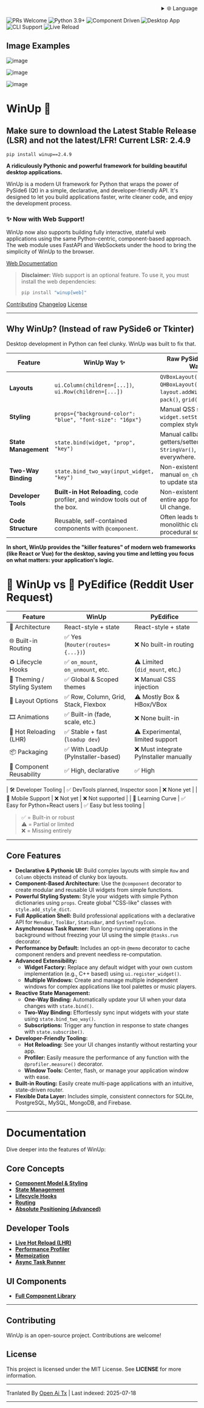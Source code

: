 <div align="right">
  <details>
    <summary >🌐 Language</summary>
    <div>
      <div align="center">
        <a href="https://openaitx.github.io/view.html?user=mebaadwaheed&project=winup&lang=en">English</a>
        | <a href="https://openaitx.github.io/view.html?user=mebaadwaheed&project=winup&lang=zh-CN">简体中文</a>
        | <a href="https://openaitx.github.io/view.html?user=mebaadwaheed&project=winup&lang=zh-TW">繁體中文</a>
        | <a href="https://openaitx.github.io/view.html?user=mebaadwaheed&project=winup&lang=ja">日本語</a>
        | <a href="https://openaitx.github.io/view.html?user=mebaadwaheed&project=winup&lang=ko">한국어</a>
        | <a href="https://openaitx.github.io/view.html?user=mebaadwaheed&project=winup&lang=hi">हिन्दी</a>
        | <a href="https://openaitx.github.io/view.html?user=mebaadwaheed&project=winup&lang=th">ไทย</a>
        | <a href="https://openaitx.github.io/view.html?user=mebaadwaheed&project=winup&lang=fr">Français</a>
        | <a href="https://openaitx.github.io/view.html?user=mebaadwaheed&project=winup&lang=de">Deutsch</a>
        | <a href="https://openaitx.github.io/view.html?user=mebaadwaheed&project=winup&lang=es">Español</a>
        | <a href="https://openaitx.github.io/view.html?user=mebaadwaheed&project=winup&lang=it">Itapano</a>
        | <a href="https://openaitx.github.io/view.html?user=mebaadwaheed&project=winup&lang=ru">Русский</a>
        | <a href="https://openaitx.github.io/view.html?user=mebaadwaheed&project=winup&lang=pt">Português</a>
        | <a href="https://openaitx.github.io/view.html?user=mebaadwaheed&project=winup&lang=nl">Nederlands</a>
        | <a href="https://openaitx.github.io/view.html?user=mebaadwaheed&project=winup&lang=pl">Polski</a>
        | <a href="https://openaitx.github.io/view.html?user=mebaadwaheed&project=winup&lang=ar">العربية</a>
        | <a href="https://openaitx.github.io/view.html?user=mebaadwaheed&project=winup&lang=fa">فارسی</a>
        | <a href="https://openaitx.github.io/view.html?user=mebaadwaheed&project=winup&lang=tr">Türkçe</a>
        | <a href="https://openaitx.github.io/view.html?user=mebaadwaheed&project=winup&lang=vi">Tiếng Việt</a>
        | <a href="https://openaitx.github.io/view.html?user=mebaadwaheed&project=winup&lang=id">Bahasa Indonesia</a>
      </div>
    </div>
  </details>
</div>

![PRs Welcome](https://img.shields.io/badge/PRs-welcome-brightgreen)
![Python 3.9+](https://img.shields.io/badge/python-3.9%2B-blue)
![Component Driven](https://img.shields.io/badge/architecture-component--driven-orange)
![Desktop App](https://img.shields.io/badge/platform-desktop-lightgrey)
![CLI Support](https://img.shields.io/badge/CLI-supported-critical)
![Live Reload](https://img.shields.io/badge/live--reload-enabled-blue)

## Image Examples

![image](https://github.com/user-attachments/assets/81d016e9-e10a-4438-ab94-99b6d76b8efe)

![image](https://github.com/user-attachments/assets/154dc3f4-ea8c-4f6f-84d3-88c7ab74a46f)

![image](https://github.com/user-attachments/assets/2318f701-6ec8-4402-abcc-40c879bf1a10)

# WinUp 🚀

## Make sure to download the Latest Stable Release (LSR) and not the latest/LFR! Current LSR: 2.4.9

`pip install winup==2.4.9`

**A ridiculously Pythonic and powerful framework for building beautiful desktop applications.**

WinUp is a modern UI framework for Python that wraps the power of PySide6 (Qt) in a simple, declarative, and developer-friendly API. It's designed to let you build applications faster, write cleaner code, and enjoy the development process.

### ✨ Now with Web Support!
WinUp now also supports building fully interactive, stateful web applications using the same Python-centric, component-based approach. The web module uses FastAPI and WebSockets under the hood to bring the simplicity of WinUp to the browser.

[Web Documentation](https://raw.githubusercontent.com/mebaadwaheed/winup/main/docs/web/README.md)

> **Disclaimer:** Web support is an optional feature. To use it, you must install the web dependencies:
> ```bash
> pip install "winup[web]"
> ```

[Contributing](https://raw.githubusercontent.com/mebaadwaheed/winup/main/CONTRIBUTING.md)
[Changelog](https://raw.githubusercontent.com/mebaadwaheed/winup/main/CHANGELOG.md)
[License](LICENSE)

---

## Why WinUp? (Instead of raw PySide6 or Tkinter)

Desktop development in Python can feel clunky. WinUp was built to fix that.

| Feature                 | WinUp Way ✨                                                                   | Raw PySide6 / Tkinter Way 😟                                                                |
| ----------------------- | ------------------------------------------------------------------------------ | ------------------------------------------------------------------------------------------- |
| **Layouts**             | `ui.Column(children=[...])`, `ui.Row(children=[...])`                          | `QVBoxLayout()`, `QHBoxLayout()`, `layout.addWidget()`, `pack()`, `grid()`                  |
| **Styling**             | `props={"background-color": "blue", "font-size": "16px"}`                      | Manual QSS strings, `widget.setStyleSheet(...)`, complex style objects.                     |
| **State Management**    | `state.bind(widget, "prop", "key")`                                            | Manual callback functions, getters/setters, `StringVar()`, boilerplate everywhere.          |
| **Two-Way Binding**     | `state.bind_two_way(input_widget, "key")`                                      | Non-existent. Requires manual `on_change` handlers to update state and UI.                  |
| **Developer Tools**     | **Built-in Hot Reloading**, code profiler, and window tools out of the box.    | Non-existent. Restart the entire app for every single UI change.                            |
| **Code Structure**      | Reusable, self-contained components with `@component`.                         | Often leads to large, monolithic classes or procedural scripts.                             |

**In short, WinUp provides the "killer features" of modern web frameworks (like React or Vue) for the desktop, saving you time and letting you focus on what matters: your application's logic.**

# 🧊 WinUp vs 🧱 PyEdifice (Reddit User Request)

| Feature                          | WinUp      | PyEdifice                        |
|----------------------------------|--------------------------------------|----------------------------------|
| 🧱 Architecture                  | React-style + state       | React-style + state              |
| 🌐 Built-in Routing              | ✅ Yes (`Router(routes={...})`)      | ❌ No built-in routing            |
| ♻️ Lifecycle Hooks               | ✅ `on_mount`, `on_unmount`, etc.    | ⚠️ Limited (`did_mount`, etc.)   |
| 🎨 Theming / Styling System     | ✅ Global & Scoped themes             | ❌ Manual CSS injection           |
| 🔲 Layout Options                | ✅ Row, Column, Grid, Stack, Flexbox | ⚠️ Mostly Box & HBox/VBox         |
| 🎞️ Animations                   | ✅ Built-in (fade, scale, etc.)      | ❌ None built-in                  |
| 🔁 Hot Reloading (LHR)          | ✅ Stable + fast (`loadup dev`)      | ⚠️ Experimental, limited support  |
| 📦 Packaging                    | ✅ With LoadUp (PyInstaller-based)   | ❌ Must integrate PyInstaller manually |
| 🧩 Component Reusability        | ✅ High, declarative                 | ✅ High                           |

| 🛠 Developer Tooling            | ✅ DevTools planned, Inspector soon  | ❌ None yet                       |
| 📱 Mobile Support               | ❌ Not yet                           | ❌ Not supported                  |
| 🧠 Learning Curve               | ✅ Easy for Python+React users       | ✅ Easy but less tooling          |

> ✅ = Built-in or robust  
> ⚠️ = Partial or limited  
> ❌ = Missing entirely
---

## Core Features

*   **Declarative & Pythonic UI:** Build complex layouts with simple `Row` and `Column` objects instead of clunky box layouts.
*   **Component-Based Architecture:** Use the `@component` decorator to create modular and reusable UI widgets from simple functions.
*   **Powerful Styling System:** Style your widgets with simple Python dictionaries using `props`. Create global "CSS-like" classes with `style.add_style_dict`.
*   **Full Application Shell:** Build professional applications with a declarative API for `MenuBar`, `ToolBar`, `StatusBar`, and `SystemTrayIcon`.
*   **Asynchronous Task Runner:** Run long-running operations in the background without freezing your UI using the simple `@tasks.run` decorator.
*   **Performance by Default:** Includes an opt-in `@memo` decorator to cache component renders and prevent needless re-computation.
*   **Advanced Extensibility:**
    *   **Widget Factory:** Replace any default widget with your own custom implementation (e.g., C++ based) using `ui.register_widget()`.
    *   **Multiple Windows:** Create and manage multiple independent windows for complex applications like tool palettes or music players.
*   **Reactive State Management:**
    *   **One-Way Binding:** Automatically update your UI when your data changes with `state.bind()`.
    *   **Two-Way Binding:** Effortlessly sync input widgets with your state using `state.bind_two_way()`.
    *   **Subscriptions:** Trigger any function in response to state changes with `state.subscribe()`.
*   **Developer-Friendly Tooling:**
    *   **Hot Reloading:** See your UI changes instantly without restarting your app.
    *   **Profiler:** Easily measure the performance of any function with the `@profiler.measure()` decorator.
    *   **Window Tools:** Center, flash, or manage your application window with ease.
*   **Built-in Routing:** Easily create multi-page applications with an intuitive, state-driven router.
*   **Flexible Data Layer:** Includes simple, consistent connectors for SQLite, PostgreSQL, MySQL, MongoDB, and Firebase.

---

# Documentation

Dive deeper into the features of WinUp:

## Core Concepts
- [**Component Model & Styling**](https://raw.githubusercontent.com/mebaadwaheed/winup/main/docs/concepts.md)
- [**State Management**](https://raw.githubusercontent.com/mebaadwaheed/winup/main/docs/state.md)
- [**Lifecycle Hooks**](https://raw.githubusercontent.com/mebaadwaheed/winup/main/docs/concepts.md#component-lifecycle-hooks-on_mount-and-on_unmount)
- [**Routing**](https://raw.githubusercontent.com/mebaadwaheed/winup/main/docs/concepts.md#routing)
- [**Absolute Positioning (Advanced)**](https://raw.githubusercontent.com/mebaadwaheed/winup/main/docs/absolute-layout.md)

## Developer Tools
- [**Live Hot Reload (LHR)**](https://raw.githubusercontent.com/mebaadwaheed/winup/main/docs/live-hot-reload.md)
- [**Performance Profiler**](https://raw.githubusercontent.com/mebaadwaheed/winup/main/docs/profiler.md)
- [**Memoization**](https://raw.githubusercontent.com/mebaadwaheed/winup/main/docs/memoization.md)
- [**Async Task Runner**](https://raw.githubusercontent.com/mebaadwaheed/winup/main/docs/tasks.md)

## UI Components
- [**Full Component Library**](https://raw.githubusercontent.com/mebaadwaheed/winup/main/docs/components/README.md)

---

## Contributing

WinUp is an open-source project. Contributions are welcome!

## License

This project is licensed under the MIT License. See **LICENSE** for more information.

---

Tranlated By [Open Ai Tx](https://github.com/OpenAiTx/OpenAiTx) | Last indexed: 2025-07-18

---
